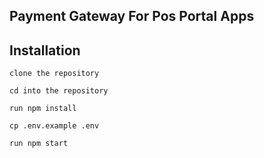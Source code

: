 ## Payment Gateway For Pos Portal Apps

## Installation

```clone the repository```

```cd into the repository```

```run npm install```

```cp .env.example .env```

```run npm start```